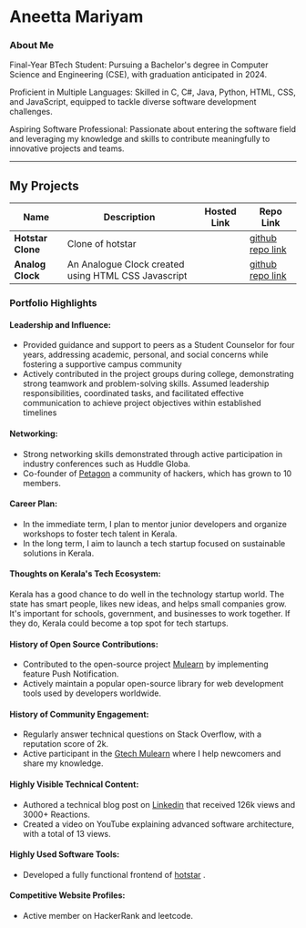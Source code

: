 # Aneetta Mariyam

### About Me

Final-Year BTech Student: Pursuing a Bachelor's degree in Computer Science and Engineering (CSE), with graduation anticipated in 2024.

Proficient in Multiple Languages: Skilled in C, C#, Java, Python, HTML, CSS, and JavaScript, equipped to tackle diverse software development challenges.

Aspiring Software Professional: Passionate about entering the software field and leveraging my knowledge and skills to contribute meaningfully to innovative projects and teams.

---

## My Projects

| Name                | Description                                                               | Hosted Link                              | Repo Link                                                      |
|---------------------|---------------------------------------------------------------------------|------------------------------------------|----------------------------------------------------------------|
| **Hotstar Clone**        | Clone of hotstar                                                  |                           |[github repo link](https://github.com/AneettaGeorge/hotstar_clone.git)   |
| **Analog Clock**        | An Analogue Clock created using HTML CSS Javascript    |                             | [github repo link](https://github.com/AneettaGeorge/analogue_clock.git) |

### Portfolio Highlights

#### Leadership and Influence:

- Provided guidance and support to peers as a Student Counselor for four years, addressing academic, personal,
and social concerns while fostering a supportive campus community
- Actively contributed in the project groups during college, demonstrating strong teamwork and problem-solving
skills. Assumed leadership responsibilities, coordinated tasks, and facilitated effective communication to achieve
project objectives within established timelines

#### Networking:

- Strong networking skills demonstrated through active participation in industry conferences such as Huddle Globa.
- Co-founder of [Petagon](https://www.pentagon.com/group) a community of hackers, which has grown to 10 members.


#### Career Plan:

- In the immediate term, I plan to mentor junior developers and organize workshops to foster tech talent in Kerala.
- In the long term, I aim to launch a tech startup focused on sustainable solutions in Kerala.

#### Thoughts on Kerala's Tech Ecosystem:

Kerala has a good chance to do well in the technology startup world. The state has smart people, likes new ideas, and helps small companies grow. It's important for schools, government, and businesses to work together. If they do, Kerala could become a top spot for tech startups.

#### History of Open Source Contributions:

- Contributed to the open-source project [Mulearn](https://github.com/gtech-mulearn/mulearn) by implementing feature Push Notification.
- Actively maintain a popular open-source library for web development tools used by developers worldwide.

#### History of Community Engagement:

- Regularly answer technical questions on Stack Overflow, with a reputation score of 2k.
- Active participant in the [Gtech Mulearn](https://discord.gg/tech-community) where I help newcomers and share my knowledge.

#### Highly Visible Technical Content:

- Authored a technical blog post on [Linkedin](https://linkedin.com/vishakh-abhayan) that received 126k views and 3000+ Reactions.
- Created a video on YouTube explaining advanced software architecture, with a total of 13 views.

#### Highly Used Software Tools:

- Developed a fully functional frontend of [hotstar](https://github.com/AneettaGeorge/hotstar_clone.git) .

#### Competitive Website Profiles:

- Active member on HackerRank and leetcode.

